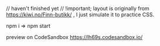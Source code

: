 //  haven't finished yet
// !important;  layout is originally from https://kiwi.no/Finn-butikk/ , I just simulate it to practice CSS. 

npm i => npm start

preview on CodeSandbox https://lh69s.codesandbox.io/
